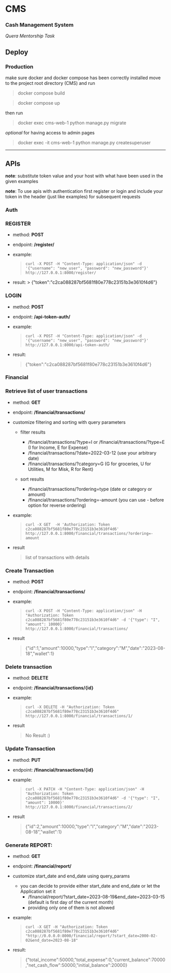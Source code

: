 # CMS
### Cash Management System

*Quera Mentorship Task*

## Deploy
### Production
make sure docker and docker compose has been correctly installed
move to the project root directory (CMS) and run 
> docker compose build

> docker compose up

then run
> docker exec cms-web-1 python manage.py migrate

*optional*  for having access to admin pages
> docker exec -it cms-web-1 python manage.py createsuperuser

---

## APIs
**note**: substitute token value and your host with what have been used in the given examples

**note**: To use apis with authentication first register or login and include your token in the header (just like examples) for subsequent requests

### Auth

### REGISTER 

+ method: **POST**
+ endpoint: **/register/**

+   example:
    > ```curl -X POST -H "Content-Type: application/json" -d '{"username": "new_user", "password": "new_password"}' http://127.0.0.1:8000/register/```

  +   result:
    >  {"token":"c2ca088287bf5681f80e778c23151b3e3610f4d6"}

### LOGIN

+   method: **POST**
  + endpoint: **/api-token-auth/**

+   example:
    > ```curl -X POST -H "Content-Type: application/json" -d '{"username": "new_user", "password": "new_password"}' http://127.0.0.1:8000/api-token-auth/```

+   result:
    > {"token":"c2ca088287bf5681f80e778c23151b3e3610f4d6"}

### Financial

### Retrieve list of user transactions

+   method: **GET**
  + endpoint: **/financial/transactions/**

  + customize filtering and sorting with query parameters
    + filter results
      + /financial/transactions/?type=I or /financial/transactions/?type=E (I for Income, E for Expense)
      + /financial/transactions/?date=2022-03-12 (use your arbitrary date)
      + /financial/transactions/?category=G (G for groceries, U for Utilities, M for Misk, R for Rent)

    + sort results
      + /financial/transactions/?ordering=type (date or category or amount)
      + /financial/transactions/?ordering=-amount (you can use - before option for reverse ordering)

+   example:
    > ```curl -X GET  -H 'Authorization: Token c2ca088287bf5681f80e778c23151b3e3610f4d6' http://127.0.0.1:8000/financial/transactions/?ordering=-amount```

  + result
    > list of transactions with details

### Create Transaction

+   method: **POST**
+ endpoint: **/financial/transactions/**

+   example:
    > ```curl -X POST -H "Content-Type: application/json" -H "Authorization: Token c2ca088287bf5681f80e778c23151b3e3610f4d6" -d '{"type": "I", "amount": 10000}' http://127.0.0.1:8000/financial/transactions/```
  + result
    > {"id":1,"amount":10000,"type":"I","category":"M","date":"2023-08-18","wallet":1}

### Delete transaction 

+   method: **DELETE**
+ endpoint: **/financial/transactions/{id}**

+   example:
    > ```curl -X DELETE -H "Authorization: Token c2ca088287bf5681f80e778c23151b3e3610f4d6"  http://127.0.0.1:8000/financial/transactions/1/```
+ result
  > No Result :)


### Update Transaction
+   method: **PUT**
+ endpoint: **/financial/transactions/{id}**

+   example:
    > ```curl -X PATCH -H "Content-Type: application/json" -H "Authorization: Token c2ca088287bf5681f80e778c23151b3e3610f4d6" -d '{"type": "I", "amount": 10000}' http://127.0.0.1:8000/financial/transactions/2/```
+ result
  > {"id":2,"amount":10000,"type":"I","category":"M","date":"2023-08-18","wallet":1}


### Generate REPORT: 
+ method: **GET**
+ endpoint: **/financial/report/**
+ customize start_date and end_date using query_params
  + you can decide to provide either start_date and end_date or let the Application set it
    + /financial/report/?start_date=2023-08-19&end_date=2023-03-15  (default is first day of the current month)
    + providing only one of them is not allowed
+   example:
    > ```curl -X GET -H "Authorization: Token c2ca088287bf5681f80e778c23151b3e3610f4d6" "http://0.0.0.0:8000/financial/report/?start_date=2000-02-02&end_date=2023-08-18"```

+   result:
    > {"total_income":50000,"total_expense":0,"current_balance":70000,"net_cash_flow":50000,"initial_balance":20000}
